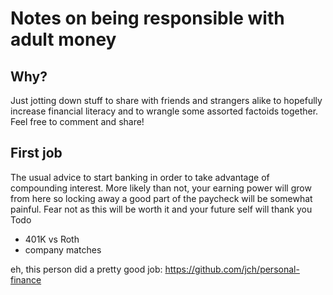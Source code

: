 # Notes on being responsible with adult money

## Why?
Just jotting down stuff to share with friends and strangers alike to hopefully increase financial literacy and to wrangle some assorted factoids together. Feel free to comment and share!

## First job
The usual advice to start banking in order to take advantage of compounding interest. More likely than not, your earning power will grow from here so locking away a good part of the paycheck will be somewhat painful. Fear not as this will be worth it and your future self will thank you
Todo
- 401K vs Roth
- company matches

eh, this person did a pretty good job: https://github.com/jch/personal-finance
